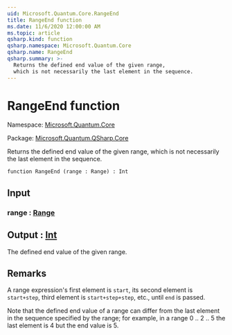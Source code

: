 ```yaml
---
uid: Microsoft.Quantum.Core.RangeEnd
title: RangeEnd function
ms.date: 11/6/2020 12:00:00 AM
ms.topic: article
qsharp.kind: function
qsharp.namespace: Microsoft.Quantum.Core
qsharp.name: RangeEnd
qsharp.summary: >-
  Returns the defined end value of the given range,
  which is not necessarily the last element in the sequence.
---
```


# RangeEnd function

Namespace: [Microsoft.Quantum.Core](xref:Microsoft.Quantum.Core)

Package: [Microsoft.Quantum.QSharp.Core](https://nuget.org/packages/Microsoft.Quantum.QSharp.Core)


Returns the defined end value of the given range,which is not necessarily the last element in the sequence.

```qsharp
function RangeEnd (range : Range) : Int
```


## Input

### range : [Range](xref:microsoft.quantum.lang-ref.range)





## Output : [Int](xref:microsoft.quantum.lang-ref.int)

The defined end value of the given range.

## Remarks

A range expression's first element is `start`,its second element is `start+step`, third element is `start+step+step`, etc.,until `end` is passed.Note that the defined end value of a range can differ from the last element in the sequence specified by the range;for example, in a range 0 .. 2 .. 5 the last element is 4 but the end value is 5.